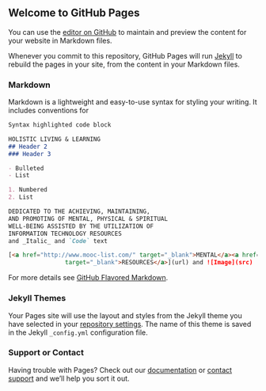 ## Welcome to GitHub Pages

You can use the [editor on GitHub](https://github.com/williamsfrank/williamsfrank.github.io/edit/master/README.md) to maintain and preview the content for your website in Markdown files.

Whenever you commit to this repository, GitHub Pages will run [Jekyll](https://jekyllrb.com/) to rebuild the pages in your site, from the content in your Markdown files.


### Markdown

Markdown is a lightweight and easy-to-use syntax for styling your writing. It includes conventions for

```markdown
Syntax highlighted code block

HOLISTIC LIVING & LEARNING
## Header 2
### Header 3

- Bulleted
- List

1. Numbered
2. List

DEDICATED TO THE ACHIEVING, MAINTAINING,
AND PROMOTING OF MENTAL, PHYSICAL & SPIRITUAL
WELL-BEING ASSISTED BY THE UTILIZATION OF
INFORMATION TECHNOLOGY RESOURCES
and _Italic_ and `Code` text

[<a href="http://www.mooc-list.com/" target="_blank">MENTAL</a><a href="http://www.webmd.com/" target="_blank">PHYSICAL</a><a href="http://www.plotinus.com/" target="_blank">SPIRITUAL</a><a href="http://en.wikipedia.org/wiki/Main_Page"
				target="_blank">RESOURCES</a>](url) and ![Image](src)
```

For more details see [GitHub Flavored Markdown](https://guides.github.com/features/mastering-markdown/).

### Jekyll Themes

Your Pages site will use the layout and styles from the Jekyll theme you have selected in your [repository settings](https://github.com/williamsfrank/williamsfrank.github.io/settings). The name of this theme is saved in the Jekyll `_config.yml` configuration file.

### Support or Contact

Having trouble with Pages? Check out our [documentation](https://help.github.com/categories/github-pages-basics/) or [contact support](https://github.com/contact) and we’ll help you sort it out.

